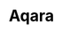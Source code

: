 ---
title: Aqara
description: 

css: scss/case-detail.scss

section1:
  title: Aqara
  content: Aqara is owned by Lumi United Technology, headquartered in Shenzhen, China. Currently, we have over 300 Aqara service providers and 300 smart home showrooms across China. Our users include students, families, working professionals and multi-corporations spanning over 158 countries.

section2:
  listLeft:
    - title: Company Introduction
      contentList:
        - content: Five years ago, we set out to create a different kind of smart home solution, one that is reliable, eco-friendly, and available to anyone who wants to improve their homes and simplify their daily lives. We believe that building a smart home should not be complex or cost prohibitive, which is why we have over 200 Aqara R&D team members working tirelessly to make the most innovative and highest quality products we could at an affordable cost.
      image: /images/case/aqara-1.jpg

    - title: Background
      contentList:
        - content: From adopting the traditional approach to operation and maintenance (O&M) to using Docker Swarm, to running microservices of Spring Cloud family on Kubernetes, and finally to embracing KubeSphere, Lumi United has come a long way in its endeavor to build its own IoT platform of microservices based on KubeSphere. It has been running KubeSphere and Kubernetes stably in the production environment for more than half a year. In this regard, Lumi United has acquired considerable expertise in microservice application development and application platform O&M. This article is contributed by Wei Hengjun and Xu Yangbing, both of whom are O&M engineers from Lumi United Technology Co., Ltd. Image assets in the article come from the official website of Aqara (https://www.aqara.com/).
      image:

    - title: Traditional Approach to Container Technology
      contentList:
        - content: As an O&M engineer with multiple years of experience, Wei Hengjun understands the significance of O&M can never be overstated. At the beginning, he shouldered machines himself to the workplace, struggled to use even a cable clamp in his work, and torpidly installed operating systems. Deploying applications and improving services was never an easy job for him as he might suddenly wake up in the middle of a night just for a series of system warns. All of these have made him who he is now, always working just as a great firefighter.
        - content: Rapid technological advances have seen us embrace microservices, virtualization, and containerization and cloud native technologies one after another. O&M has also come a long way from manual operation at the beginning to scripts, platforms and now, containers. Initially, O&M only included tens of machines and it has grown to nearly 1,000 machines operated and maintained all by myself. The traditional way of application deployment requires a large amount of time spent in the preparation of configuration files, caution lists and databases every time it is updated. After that, it has to go through a strict review and approval process before it can finally be released. The whole process can take more than half a month. In this Internet era where speed is highly valued, the conventional approach can no longer serve as an efficient solution. Against this backdrop, container technology has emerged to the spotlight of our time.
      image:

    - title: 'Docker Swarm: Build a Container Orchestration System'
      contentList:
        - content: The traditional way of application deployment has haunted managers for so long as the resource utilization remains at a very low level. Against this background, container technology came to my awareness in 2017 and I tried to develop and test environments in my company, which directly resulted in a 50% increase in the resource utilization in the development and test environment. In 2018, we started to use the Docker container orchestration tool, also known as Docker Swarm, in the production environment, which also greatly improved resource utilization.
        - content: 'There have been twists and turns along the road from the command line to scripts and ultimately to platforms. When I just joined the Lumi family, I found the O&M process was still at a primitive stage. At that time, all I could do was roll up my sleeves to analyze the condition under great pressure. It turned out to be that more than 80% of the microservice architecture was nearly based on memory with low resource utilization, especially CPU and disk storage. The update timeline was also unsatisfactory. All of these were extremely irritating. I determined to truly make a difference. Starting from continuous integration, I built environments with Jenkins and Harbor. I used Docker Swarm for orchestration in testing environments. Ultimately, my efforts paid off as the delivery speed and quality in the testing environment had been greatly improved. Nevertheless, as our business grew exponentially, we noticed that Docker Swarm has some apparent weaknesses:'
        - content: 1. Inefficient cross-platform support;
        - content: 2. Internal communications among services will run overtime in the traffic peak period.
      image:

    - type: 1
      contentList:
        - content: Improved Resource Utilization
        - content: Cross-platform Support
        - content: Efficient Container Orchestration

    - title: 'A Comprehensive Shift: Docker Swarm to Kubernetes'
      contentList:
        - content: The time when the three giants dominated the container orchestration field had past as Kubernetes outpaced Docker Swarm and Mesos as the de facto standard in the area. Therefore, we have steered our business from Docker Swarm to Kubernetes in all respects. In fact, we have been thinking about the shift for several years, especially when we need nearly 1,000 machines for O&M. In this connection, an O&M-friendly and unified container cloud platform is necessary for us in terms of the large-scale deployment of cloud native microservice applications based on Kubernetes.
      image:

    - title: 'Model Selection: Embrace KubeSphere'
      contentList:
        - content: For the native installation and O&M of Kubernetes, open source solutions from a third party are still required. After careful consideration, Rancher and KubeSphere appeared to be our possible choices.
        - content: KubeSphere is an open source project initiated by QingCloud and co-developed by multiple enterprises. Compared with Rancher, KubeSphere features a neater user interface and a useful wizard for resource creation. With applications as its kernel, KubeSphere focuses more on the management of Kubernetes cluster resources than Rancher. It provides elegant API ports and integrates common components for development and O&M based on Kubernetes, such as Jenkins, Harbor, Promethues and Apache SkyWalking. Besides, it can be deployed in any infrastructure environment. All of these explain why we have selected the KubeSphere container platform without any hesitation.
        - content: We have deepened our understanding of different modules in Kubernetes amidst our use of KubeShpere which features great compatibility with multiple cloud platforms and plugins. It has also accelerated our path to put container orchestration of Kubernetes into practice for the production environment. Furthermore, KubeSphere has liberated us from repetitive work facing O&M, reducing the entire cost of application maintenance. It is truly a cutting-edge tool for the O&M team and provides tremendous benefits to Internet companies.
      image:

    - type: 2
      content: 'KubeSphere is truly a cutting-edge tool for the O&M team and provides tremendous benefits to Internet companies.'
      author: 'Wei Hengjun'

    - title: Deployment Architecture
      contentList:
        - content: Currently, our company is using 7 servers in Tencent Cloud to build the cluster.
        - content: All stateless services are now running in KubeSphere. Besides, we are using Redis, HBase, Flink, Elasticsearch and MySQL in cloud for stateful data storage services.
        - content: Our system has been running for over half a year so far without major issues. As a result, we are planning to transfer all stateful and stateless services in the development, testing and production environment of our company to KubeSphere in recent days.
      image:

    - title: Design Architecture
      contentList:
        - content: Let us take a look at the business architecture of Lumi United. Currently nearly all of its overseas services are running on KubeSphere, including Gateway, message sending and pushing, and IFTTT.
        - content: As our business is mainly based on Java, we provide microservices on the basis of Spring Cloud, manage configurations with Apollo, a distributed system configuration center, and use Eureka for service registration and discovery.
        - content: With Ribbon and Feign, load balancing and service calling is achieved for microservices. At the same time, we use Hystrix thread poop for isolation, circuit breaking, fallback and traffic limit (sentinel). Springcloud-gateway is used for route scheduling and ELK is used for logging solutions. We use Skywalking as the APM tool for Java microservices distributed system.
        - content: We use Tencent Cloud for IaaS. Microservices are mainly included in the platform, where most applications are running on KubeSphere. All the sub-devices are linked to Hub devices (Smart Gateway, Smart Socket Gateway, Cameras, etc.) through the Zigbee protocol. Hub devices are connected to our microservice platform through the PRC protocol and the platform provides data for applications (SaaS). Reversely, applications can call the microservice platform through security authentication, which is how smart home devices are controlled. At the service level, we have plugins for tracing analysis, basic monitoring and CI/CD.
        - content: KubeSphere makes it much easier for us to use Kubernetes, accelerating our step in deploying Kubernetes in the production environment. It has significantly improved our efficiency of business update, making it possible for our R&D engineers to quickly switch among different applications for the deployment and authentication of their features.
        - content: The IoT microservice platform has been running in our production environment for over half a year so far without major issues. As a result, we are planning to transfer all stateful and stateless services in the development, testing and production environment of our company to KubeSphere in recent days.
      image:

    - title: Q&A
      contentList:
        - content: Do you have any questions as you use KubeSphere?
        - content: Yes. For example, the release of packages (War/Jar) in the DevOps pipeline was an issue. In the DevOps pipeline, images needed to be packed to the repository while we also needed a solution for the distribution of old business (War) through Ansible.
        - content: I learned that in DevOps, the pod of the correspond template was pulled through jenkins-agent for the whole process. However, we could not get the Jar package as the Maven pod of Java template exited after the execution.
        - content: Ultimately, we found that we could find the corresponding template by logging in Jenkins and selecting Manage Jenkins => Configure System. We could set mav package -Dpath=${target_path} in the pipeline and the issue would be solved.
        - content: What kind of application development platform can meet the need of the smart home industry going forward?
        - content: It should be a platform equipped with comprehensive features of audit, monitoring, logging, alerting and access assignment, offering an elegant strategy for customized resource scaling. Components should also be customized, elegant and pluggable. The platform itself needs to have a self-check strategy for regular issues. Fortunately, KubeSphere supports all of these functions.
        - content: What improvements does KubeSphere need to make in functions or designs?
        - content: 1. The place to switch the language can be more obvious;
        - content: 2. More integration flexibility of Grafana templates;
        - content: 3. The Kubernetes node scaling feature can be more simple and it is suggested that it be done in a interface;
        - content: 4. "copy from" can be supported in pipeline creation;
        - content: 5. Multi-selection can be supported in pipeline running;
        - content: 6. Examples can be provided in API documentation; readability can be improved as necessary parameters of many Swagger ports are difficult to understand.
      image:

    - title: Postscript
      contentList:
        - content: We would like to extend our deep gratitude to these two users from Lumi United for sharing their practices of the IoT microservice platform in the smart home industry. This entire journey of Lumi United also represents how some Chinese enterprises work to build their own microservice application platforms.
        - content: If you are interested in the details of how Lumi United puts its IoT microservice platform into practice and look for further communications with these two engineers, you are welcome to join the KubeSphere open source community. We will invite them someday in the future for an online technical sharing session based on your needs. Besides, you are also welcome to share your own stories related to the deployment of KubeSphere and Kubernetes in our own environment.
      image:

    - title: About KubeSphere
      contentList:
        - content: KubeSphere is an open source container platform built on Kubernetes with applications as its kernel. It is capable of full stack IT automated operation and maintenance, streamlining the DevOps workflow for enterprises.
        - content: Thousands of enterprises across the globe have been using KubeSphere, including Aqara, Benlai, Sina, Maxnerva, WeBank, VNF Corporation and Radore. KubeSphere provides a user-friendly wizard interface for operation and maintenance with abundant enterprise-grade features available, including Kubernetes resource management, DevOps (CI/CD), application lifecycle management, service mesh, multi-tenant management, monitoring and logging, alert and notification, storage and network management and GPU support. All of these can help enterprises quickly build a strong and feature-rich container cloud platform.
      image:

  rightPart:
    icon: /images/case/aqara-detail.jpg
    list:
      - title: INDUSTRY
        content: Smart Home
      - title: LOCATION
        content: China
      - title: CLOUD TYPE
        content: Hybrid
      - title: CHALLENGES
        content: Availability, Efficiency, Velocity
      - title: ADOPTED FEATURES
        content: Hosted

---
